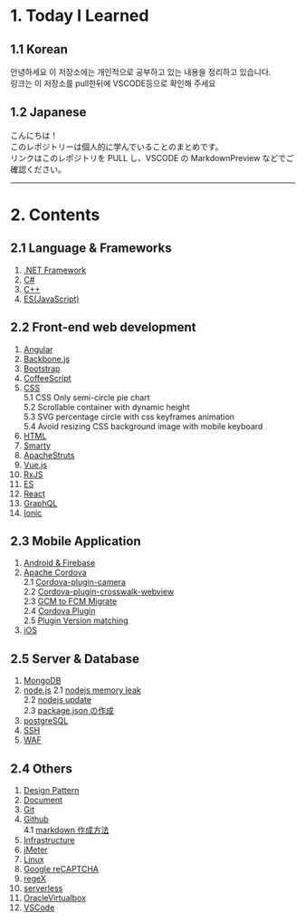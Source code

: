 # 1. Today I Learned

## 1.1 Korean

안녕하세요
이 저장소에는 개인적으로 공부하고 있는 내용을 정리하고 있습니다.  
링크는 이 저장소를 pull한뒤에 VSCODE등으로 확인해 주세요

## 1.2 Japanese

こんにちは！  
このレポジトリーは個人的に学んでいることのまとめです。  
リンクはこのレポジトリを PULL し、VSCODE の MarkdownPreview などでご確認ください。

---

# 2. Contents

## 2.1 Language & Frameworks

1. [.NET Framework](.net\readme.md)
2. [C#](C#\readme.md)
3. [C++](C++\readme.md)
4. [ES(JavaScript)](ES\readme.md)

## 2.2 Front-end web development

1. [Angular](angular\readme.md)
2. [Backbone.js](backbone.js\readme.md)
3. [Bootstrap](bootstrap\readmd.md)
4. [CoffeeScript](coffeescript\readme.md)
5. [CSS](CSS\readme.md)  
   5.1 CSS Only semi-circle pie chart  
   5.2 Scrollable container with dynamic height  
   5.3 SVG percentage circle with css keyframes animation  
   5.4 Avoid resizing CSS background image with mobile keyboard
6. [HTML](html\readme.md)
7. [Smarty](smarty\readme.md)
8. [ApacheStruts](struts\readme.md)
9. [Vue.js](vue\readme.md)
10. [RxJS](RxJS\readme.md)
11. [ES](ES\readme.md)
12. [React](React\readme.md)
13. [GraphQL](GraphQL\readme.md)
14. [Ionic](Ionic\readme.md)

## 2.3 Mobile Application

1. [Android & Firebase](android\readme.md)
2. [Apache Cordova](cordova\readme.md)  
   2.1 [Cordova-plugin-camera](cordova\cordova-plugin-camera.md)  
   2.2 [Cordova-plugin-crosswalk-webview](cordova\cordova-plugin-crosswalk-webview.md)  
   2.3 [GCM to FCM Migrate](cordova\GCM_to_FCM.md)  
   2.4 [Cordova Plugin](cordova\plugin.md)  
   2.5 [Plugin Version matching](cordova\versioncheck.md)
3. [iOS](ios\readme.md)

## 2.5 Server & Database

1. [MongoDB](mongodb\readme.md)
2. [node.js](node.js)
   2.1 [nodejs memory leak](node.js\nodejs_memory_leak.md)  
   2.2 [nodejs update](node.js\nodejs_update.md)  
   2.3 [package.json の作成](node.js\package.jsonの作成.md)
3. [postgreSQL](postgreSQL\readme.md)
4. [SSH](ssh\readme.md)
5. [WAF](WAF\readme.md)

## 2.4 Others

1. [Design Pattern](Designpattern)
2. [Document](document\readme.md)
3. [Git](git\readme.md)
4. [Github](github\readme.md)  
   4.1 [markdown 作成方法](github\markdown作成方法.md)
5. [Infrastructure](infrastructure\readme.md)
6. [jMeter](jmeter\readme.md)
7. [Linux](linux\readme.md)
8. [Google reCAPTCHA](reCAPTCHA\readme.md)
9. [regeX](regex\readme.md)
10. [serverless](serverless\readme.md)
11. [OracleVirtualbox](virtualBox\readme.md)
12. [VSCode](vscode\readme.md)
